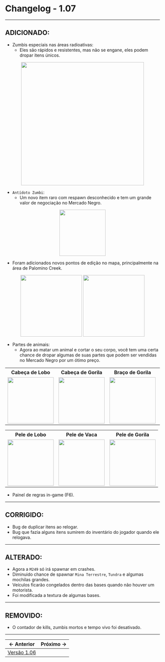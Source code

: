 # Changelog - 1.07

---

## **ADICIONADO**:
- Zumbis especiais nas áreas radioativas:
  - Eles são rápidos e resistentes, mas não se engane, eles podem dropar itens únicos.
<p align='center'>
  <img src="https://user-images.githubusercontent.com/89032856/179359880-c1a6e744-a256-4d3b-8ab9-611a1fc4725c.png" height=400/>
</p>

- `Antídoto Zumbi`:
  - Um novo item raro com respawn desconhecido e tem um grande valor de negociação no Mercado Negro.
<p align='center'>
  <img src="https://user-images.githubusercontent.com/89032856/179359928-14549acd-37d0-442e-a7ea-dc1855894cc5.png" height=150/>
</p>

- Foram adicionados novos pontos de edição no mapa, principalmente na área de Palomino Creek.
<p align='center'>
  <img src="https://user-images.githubusercontent.com/89032856/179360038-a8bfd3cb-8877-4a8b-a65b-d2d0cb4fb41c.png" height=200/>
  <img src="https://user-images.githubusercontent.com/89032856/179360033-f359e52e-4704-4aef-a754-a17f42702a28.png" height=200/>
</p>

- Partes de animais:
  - Agora ao matar um animal e cortar o seu corpo, você tem uma certa chance de dropar algumas de suas partes que podem ser vendidas no Mercado Negro por um ótimo preço.

<p align='center'>

<table>
  <tr>
    <th>Cabeça de Lobo</th>
    <th>Cabeça de Gorila</th>
    <th>Braço de Gorila</th>
    <th>Cabeça de Porco</th>
  </tr>
  <tr>
    <td>
      <img src="https://user-images.githubusercontent.com/89032856/179360172-990aabba-a173-45df-b021-c8b457894aae.png" height=150/>
    </td>
    <td>
      <img src="https://user-images.githubusercontent.com/89032856/179360374-954e0976-1d13-4906-bf7c-c0d580be8918.png" height=150/>
    </td>
    <td>
      <img src="https://user-images.githubusercontent.com/89032856/179360407-555477b6-d999-4f96-8992-12d20d65e357.png" height=150/>
    </td>
    <td>
      <img src="https://user-images.githubusercontent.com/89032856/179360458-1d121fae-e79e-4cd6-bce4-8df28b7f7ec5.png" height=150/>
    </td>
  </tr> 
</table>

<table>
  <tr>
    <th>Pele de Lobo</th>
    <th>Pele de Vaca</th>
    <th>Pele de Gorila</th>
  </tr>
  <tr>
    <td>
      <img src="https://user-images.githubusercontent.com/89032856/179360487-12a7ce65-0567-4075-b4d1-a40a135ebea4.png" height=150/>
    </td>
    <td>
      <img src="https://user-images.githubusercontent.com/89032856/179360482-cd2fe32e-738d-4579-8998-1d329e20c6d1.png" height=150/>
    </td>
    <td>
      <img src="https://user-images.githubusercontent.com/89032856/179360479-214934da-8993-4185-a2c0-3437d9a6683b.png" height=150/>
    </td>
  </tr> 
</table>
</p>

- Painel de regras in-game (F6).
---

## **CORRIGIDO**:
- Bug de duplicar itens ao relogar.
- Bug que fazia alguns itens sumirem do inventário do jogador quando ele relogava.

---

## **ALTERADO**:
- Agora a `M249` só irá spawnar em crashes.
- Diminuido chance de spawnar `Mina Terrestre`, `Tundra` e algumas mochilas grandes.
- Veículos ficarão congelados dentro das bases quando não houver um motorista.
- Foi modificada a textura de algumas bases.

---

## **REMOVIDO**:
- O contador de kills, zumbis mortos e tempo vivo foi desativado.

---

← Anterior             |  Próximo →
:-------------------------:|:-------------------------:
[Versão 1.06](https://stoneagemta.com/releases/dayz/1.06) |
